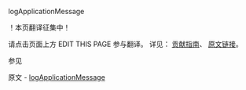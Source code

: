  logApplicationMessage

 ！本页翻译征集中！

请点击页面上方 EDIT THIS PAGE 参与翻译。
详见：
[贡献指南]( https://github.com/JinMuInfo/MongoDB-Manual-zh/blob/master/CONTRIBUTING.md )、
[原文链接](  https://docs.mongodb.com/manual/reference/command/logApplicationMessage/  )。

 参见

原文 - [logApplicationMessage]( https://docs.mongodb.com/manual/reference/command/logApplicationMessage/ )


